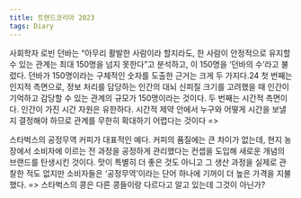 ```yaml
---
title: 트렌드코리아 2023
tags: Diary
---
```



사회학자 로빈 던바는 “아무리 활발한 사람이라 할지라도, 한 사람이 안정적으로 유지할 수 있는 관계는 최대 150명을 넘지 못한다”고 분석하고, 이 150명을 ‘던바의 수’라고 불렀다. 던바가 150명이라는 구체적인 숫자를 도출한 근거는 크게 두 가지다.24 첫 번째는 인지적 측면으로, 정보 처리를 담당하는 인간의 대뇌 신피질 크기를 고려했을 때 인간이 기억하고 감당할 수 있는 관계의 규모가 150명이라는 것이다. 두 번째는 시간적 측면이다. 인간이 가진 시간 자원은 유한하다. 시간적 제약 안에서 누구와 어떻게 시간을 보낼지 결정해야 하므로 관계를 무한히 확대하기 어렵다는 것이다
=>

스타벅스의 공정무역 커피가 대표적인 예다. 커피의 품질에는 큰 차이가 없는데, 현지 농장에서 소비자에 이르는 전 과정을 공정하게 관리했다는 컨셉을 도입해 새로운 개념의 브랜드를 탄생시킨 것이다. 맛이 특별히 더 좋은 것도 아니고 그 생산 과정을 실제로 관찰한 적도 없지만 소비자들은 ‘공정무역’이라는 단어 하나에 기꺼이 더 높은 가격을 지불했다.
=> 스타벅스의 콩은 다른 콩들이랑 다르다고 알고 있는데 그것이 아닌가?